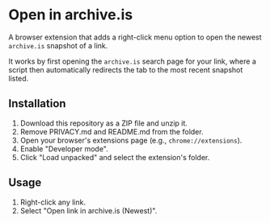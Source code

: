 # Open in archive.is

A browser extension that adds a right-click menu option to open the newest `archive.is` snapshot of a link.

It works by first opening the `archive.is` search page for your link, where a script then automatically redirects the tab to the most recent snapshot listed.

## Installation

1.  Download this repository as a ZIP file and unzip it.
2.  Remove PRIVACY.md and README.md from the folder.
3.  Open your browser's extensions page (e.g., `chrome://extensions`).
4.  Enable "Developer mode".
5.  Click "Load unpacked" and select the extension's folder.

## Usage

1.  Right-click any link.
2.  Select "Open link in archive.is (Newest)".
